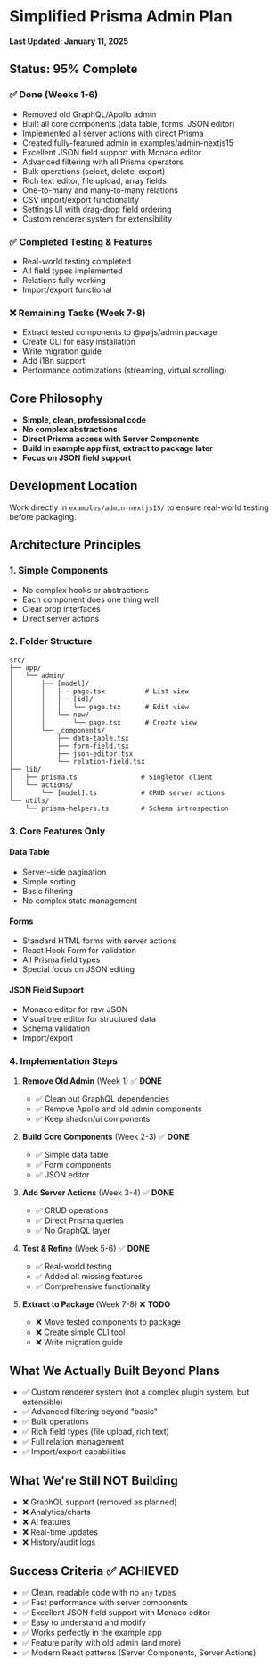 # Simplified Prisma Admin Plan

**Last Updated: January 11, 2025**

## Status: 95% Complete

### ✅ Done (Weeks 1-6)
- Removed old GraphQL/Apollo admin
- Built all core components (data table, forms, JSON editor)
- Implemented all server actions with direct Prisma
- Created fully-featured admin in examples/admin-nextjs15
- Excellent JSON field support with Monaco editor
- Advanced filtering with all Prisma operators
- Bulk operations (select, delete, export)
- Rich text editor, file upload, array fields
- One-to-many and many-to-many relations
- CSV import/export functionality
- Settings UI with drag-drop field ordering
- Custom renderer system for extensibility

### ✅ Completed Testing & Features
- Real-world testing completed
- All field types implemented
- Relations fully working
- Import/export functional

### ❌ Remaining Tasks (Week 7-8)
- Extract tested components to @paljs/admin package
- Create CLI for easy installation
- Write migration guide
- Add i18n support
- Performance optimizations (streaming, virtual scrolling)

## Core Philosophy
- **Simple, clean, professional code**
- **No complex abstractions**
- **Direct Prisma access with Server Components**
- **Build in example app first, extract to package later**
- **Focus on JSON field support**

## Development Location
Work directly in `examples/admin-nextjs15/` to ensure real-world testing before packaging.

## Architecture Principles

### 1. Simple Components
- No complex hooks or abstractions
- Each component does one thing well
- Clear prop interfaces
- Direct server actions

### 2. Folder Structure
```
src/
├── app/
│   └── admin/
│       ├── [model]/
│       │   ├── page.tsx          # List view
│       │   ├── [id]/
│       │   │   └── page.tsx      # Edit view
│       │   └── new/
│       │       └── page.tsx      # Create view
│       └── _components/
│           ├── data-table.tsx
│           ├── form-field.tsx
│           ├── json-editor.tsx
│           └── relation-field.tsx
├── lib/
│   ├── prisma.ts                # Singleton client
│   └── actions/
│       └── [model].ts           # CRUD server actions
└── utils/
    └── prisma-helpers.ts        # Schema introspection
```

### 3. Core Features Only

#### Data Table
- Server-side pagination
- Simple sorting
- Basic filtering
- No complex state management

#### Forms
- Standard HTML forms with server actions
- React Hook Form for validation
- All Prisma field types
- Special focus on JSON editing

#### JSON Field Support
- Monaco editor for raw JSON
- Visual tree editor for structured data
- Schema validation
- Import/export

### 4. Implementation Steps

1. **Remove Old Admin** (Week 1) ✅ **DONE**
   - ✅ Clean out GraphQL dependencies
   - ✅ Remove Apollo and old admin components
   - ✅ Keep shadcn/ui components

2. **Build Core Components** (Week 2-3) ✅ **DONE**
   - ✅ Simple data table
   - ✅ Form components
   - ✅ JSON editor

3. **Add Server Actions** (Week 3-4) ✅ **DONE**
   - ✅ CRUD operations
   - ✅ Direct Prisma queries
   - ✅ No GraphQL layer

4. **Test & Refine** (Week 5-6) ✅ **DONE**
   - ✅ Real-world testing
   - ✅ Added all missing features
   - ✅ Comprehensive functionality

5. **Extract to Package** (Week 7-8) ❌ **TODO**
   - ❌ Move tested components to package
   - ❌ Create simple CLI tool
   - ❌ Write migration guide

## What We Actually Built Beyond Plans
- ✅ Custom renderer system (not a complex plugin system, but extensible)
- ✅ Advanced filtering beyond "basic"
- ✅ Bulk operations
- ✅ Rich field types (file upload, rich text)
- ✅ Full relation management
- ✅ Import/export capabilities

## What We're Still NOT Building
- ❌ GraphQL support (removed as planned)
- ❌ Analytics/charts
- ❌ AI features
- ❌ Real-time updates
- ❌ History/audit logs

## Success Criteria ✅ ACHIEVED
- ✅ Clean, readable code with no `any` types
- ✅ Fast performance with server components
- ✅ Excellent JSON field support with Monaco editor
- ✅ Easy to understand and modify
- ✅ Works perfectly in the example app
- ✅ Feature parity with old admin (and more)
- ✅ Modern React patterns (Server Components, Server Actions)
